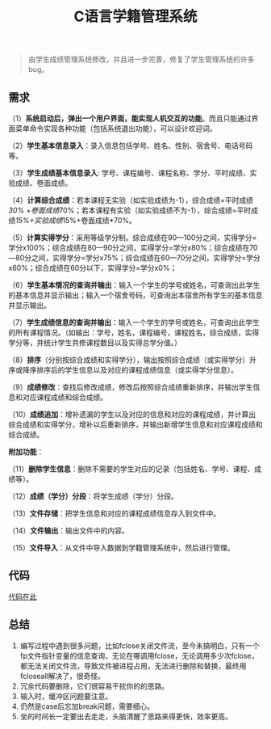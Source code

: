 ﻿---
slug: 20191219
title: C语言学籍管理系统
authors: mcx
tags: [C语言, 笔记, 大一]
---

> 由学生成绩管理系统修改，并且进一步完善，修复了学生管理系统的许多bug。

## 需求

（1）**系统启动后，弹出一个用户界面，能实现人机交互的功能**。而且只能通过界面菜单命令实现各种功能（包括系统退出功能），可以设计欢迎词。

（2）**学生基本信息录入**：录入信息包括学号、姓名、性别、宿舍号、电话号码等。

（3）**学生成绩基本信息录入**: 学号、课程编号、课程名称、学分、平时成绩、实验成绩、卷面成绩。

（4）**计算综合成绩**：若本课程无实验（如实验成绩为-1），综合成绩=平时成绩*30% +卷面成绩*70%；若本课程有实验（如实验成绩不为-1），综合成绩=平时成绩*15%+实验成绩*15%+卷面成绩*70%。

（5）**计算实得学分**：采用等级学分制。综合成绩在90—100分之间，实得学分=学分x100%；综合成绩在80—90分之间，实得学分=学分x80%；综合成绩在70—80分之间，实得学分=学分x75%；综合成绩在60—70分之间，实得学分=学分x60%；综合成绩在60分以下，实得学分=学分x0%；

（6）**学生基本情况的查询并输出**：输入一个学生的学号或姓名，可查询出此学生的基本信息并显示输出；输入一个宿舍号码，可查询出本宿舍所有学生的基本信息并显示输出。

（7）**学生成绩信息的查询并输出**：输入一个学生的学号或姓名，可查询出此学生的所有课程情况。（如输出：学号，姓名，课程编号，课程姓名，综合成绩，实得学分等，并统计学生共修课程数目以及实得总学分值。）

（8）**排序**（分别按综合成绩和实得学分），输出按照综合成绩（或实得学分）升序或降序排序后的学生信息以及对应的课程成绩信息（或实得学分信息）。

（9）**成绩修改**：查找后修改成绩，修改后按照综合成绩重新排序，并输出学生信息和对应课程成绩和综合成绩。

（10）**成绩追加**：增补遗漏的学生以及对应的信息和对应的课程成绩，并计算出综合成绩和实得学分，增补以后重新排序，并输出新增学生信息和对应课程成绩和综合成绩。

<!--truncate-->

**附加功能**：

（11）**删除学生信息**：删除不需要的学生对应的记录（包括姓名、学号、课程、成绩等）。

（12）**成绩（学分）分段**：将学生成绩（学分）分段。

（13）**文件存储**：把学生信息和对应的课程成绩信息存入到文件中。

（14）**文件输出**：输出文件中的内容。

（15）**文件导入**：从文件中导入数据到学籍管理系统中，然后进行管理。

## 代码

[代码在此](https://github.com/miaochenxi/miaochenxi.github.io/releases/download/C/Enrollment.CLang.cpp)

## 总结
1. 编写过程中遇到很多问题，比如fclose关闭文件流，至今未搞明白，只有一个fp文件指针变量的信息查询，无论在哪调用fclose，无论调用多少次fclose，都无法关闭文件流，导致文件被进程占用，无法进行删除和替换，最终用fcloseall解决了，很奇怪。
2. 冗余代码要删除，它们很容易干扰你的的思路。
3. 输入时，缓冲区问题要注意。
4. 仍然是case后忘加break问题，需要细心。
5. 坐的时间长一定要出去走走，头脑清醒了思路来得更快，效率更高。
